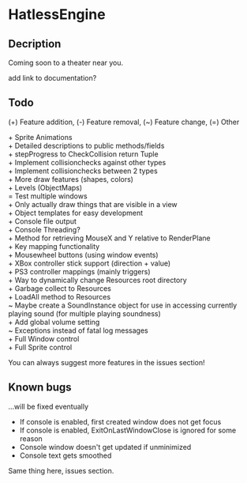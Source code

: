 HatlessEngine
=============

Decription
----------
Coming soon to a theater near you.

add link to documentation?

Todo
----
(\+) Feature addition, (-) Feature removal, (~) Feature change, (=) Other

\+ Sprite Animations  
\+ Detailed descriptions to public methods/fields  
\+ stepProgress to CheckCollision return Tuple  
\+ Implement collisionchecks against other types  
\+ Implement collisionchecks between 2 types  
\+ More draw features (shapes, colors)  
\+ Levels (ObjectMaps)  
= Test multiple windows  
\+ Only actually draw things that are visible in a view  
\+ Object templates for easy development  
\+ Console file output  
\+ Console Threading?  
\+ Method for retrieving MouseX and Y relative to RenderPlane  
\+ Key mapping functionality  
\+ Mousewheel buttons (using window events)  
\+ XBox controller stick support (direction + value)  
\+ PS3 controller mappings (mainly triggers)  
\+ Way to dynamically change Resources root directory  
\+ Garbage collect to Resources  
\+ LoadAll method to Resources  
~ Maybe create a SoundInstance object for use in accessing currently playing sound (for multiple playing soundness)  
\+ Add global volume setting  
~ Exceptions instead of fatal log messages  
\+ Full Window control  
\+ Full Sprite control

You can always suggest more features in the issues section!

Known bugs
----------
...will be fixed eventually

+ If console is enabled, first created window does not get focus
+ If console is enabled, ExitOnLastWindowClose is ignored for some reason
+ Console window doesn't get updated if unminimized
+ Console text gets smoothed

Same thing here, issues section.
